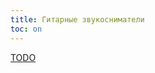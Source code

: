 ```yaml
---
title: Гитарные звукосниматели
toc: on
---
```


[TODO](https://castor.religiosa.ru/index.php?title=%D0%97%D0%B2%D1%83%D0%BA%D0%BE%D1%81%D0%BD%D0%B8%D0%BC%D0%B0%D1%82%D0%B5%D0%BB%D0%B8)